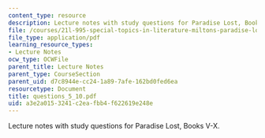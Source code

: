 ```yaml
---
content_type: resource
description: Lecture notes with study questions for Paradise Lost, Books V-X.
file: /courses/21l-995-special-topics-in-literature-miltons-paradise-lost-january-iap-2008/a3e2a0153241c2eafbb4f622619e248e_questions_5_10.pdf
file_type: application/pdf
learning_resource_types:
- Lecture Notes
ocw_type: OCWFile
parent_title: Lecture Notes
parent_type: CourseSection
parent_uid: d7c8944e-cc24-1a89-7afe-162bd0fed6ea
resourcetype: Document
title: questions_5_10.pdf
uid: a3e2a015-3241-c2ea-fbb4-f622619e248e
---
```

Lecture notes with study questions for Paradise Lost, Books V-X.

